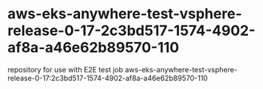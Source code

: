 # aws-eks-anywhere-test-vsphere-release-0-17-2c3bd517-1574-4902-af8a-a46e62b89570-110
repository for use with E2E test job aws-eks-anywhere-test-vsphere-release-0-17:2c3bd517-1574-4902-af8a-a46e62b89570-110
